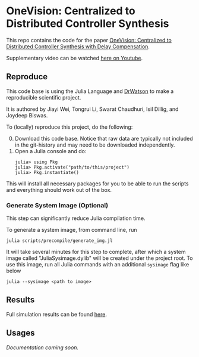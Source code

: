 # OneVision: Centralized  to  Distributed  Controller  Synthesis

This repo contains the code for the paper [OneVision: Centralized to Distributed Controller Synthesis with Delay Compensation](https://arxiv.org/abs/2104.06588). 

Supplementary video can be watched [here on Youtube](https://youtu.be/xY4o7f2dp4M).


## Reproduce
This code base is using the Julia Language and [DrWatson](https://juliadynamics.github.io/DrWatson.jl/stable/)
to make a reproducible scientific project.

It is authored by Jiayi Wei, Tongrui Li, Swarat Chaudhuri, Isil Dillig, and Joydeep Biswas.

To (locally) reproduce this project, do the following:

0. Download this code base. Notice that raw data are typically not included in the
   git-history and may need to be downloaded independently.
1. Open a Julia console and do:
   ```
   julia> using Pkg
   julia> Pkg.activate("path/to/this/project")
   julia> Pkg.instantiate()
   ```

This will install all necessary packages for you to be able to run the scripts and
everything should work out of the box.


### Generate System Image (Optional)
This step can significantly reduce Julia compilation time.

To generate a system image, from command line, run
```
julia scripts/precompile/generate_img.jl
```
It will take several minutes for this step to complete, after which a system image called "JuliaSysimage.dylib" will be created under the project root. To use this image, run all Julia commands with an additional `sysimage` flag like below
```
julia --sysimage <path to image>
```

## Results
Full simulation results can be found [here](papers/SimulationResults.md).

## Usages
*Documentation coming soon.*






